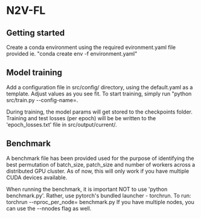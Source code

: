 # N2V-FL

## Getting started
Create a conda environment using the required evironment.yaml file provided ie. "conda create env -f environment.yaml"

## Model training
Add a configuration file in src/config/ directory, using the default.yaml as a template. Adjust values as you see fit. To start training, simply run "python src/train.py --config-name=<your new config file>. 

During training, the model params will get stored to the checkpoints folder. Training and test losses (per epoch) will be be written to the 'epoch_losses.txt' file in src/output/current/.

## Benchmark
A benchmark file has been provided used for the purpose of identifying the best permutation of batch_size, patch_size and number of workers across a distributed GPU cluster. As of now, this will only work if you have multiple CUDA devices available.

When running the benchmark, it is important NOT to use 'python benchmark.py'. Rather, use pytorch's bundled launcher - torchrun. To run: torchrun --nproc_per_node=<gpus available> benchmark.py
If you have multiple nodes, you can use the --nnodes flag as well.